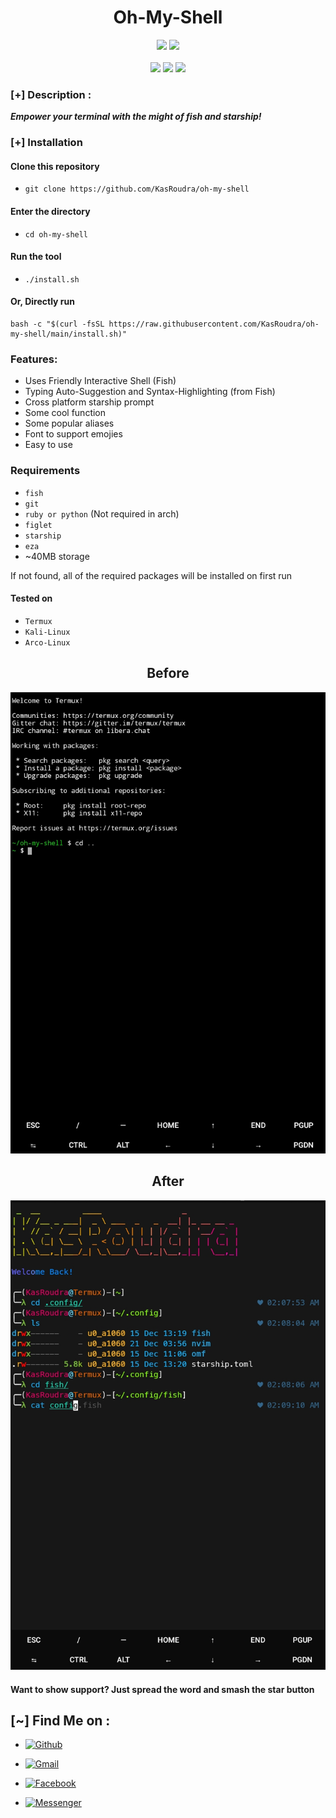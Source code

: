 <h1 align="center">Oh-My-Shell</h1>

<p align="center">
  <img src="https://img.shields.io/badge/Version-1.1-green?style=for-the-badge">
<!--  <img src="https://img.shields.io/github/stars/KasRoudra/oh-my-shell?style=for-the-badge&color=orange">
  <img src="https://img.shields.io/github/forks/KasRoudra/oh-my-shell?color=cyan&style=for-the-badge&color=purple">
  <img src="https://img.shields.io/github/issues/KasRoudra/oh-my-shell?color=red&style=for-the-badge">-->
  <img src="https://img.shields.io/github/license/KasRoudra/oh-my-shell?style=for-the-badge&color=blue">
<br>
<br>
  <img src="https://img.shields.io/badge/Author-KasRoudra-purple?style=flat-square">
  <img src="https://img.shields.io/badge/Open%20Source-Yes-cyan?style=flat-square">
  <img src="https://img.shields.io/badge/Written%20In-Shell-blue?style=flat-square">
</p>


### [+] Description :

***Empower your terminal with the might of fish and starship!***

### [+] Installation

#### Clone this repository

 - ```git clone https://github.com/KasRoudra/oh-my-shell```

#### Enter the directory
 - ```cd oh-my-shell```

#### Run the tool
 - ```./install.sh```


#### Or, Directly run

```
bash -c "$(curl -fsSL https://raw.githubusercontent.com/KasRoudra/oh-my-shell/main/install.sh)"

```

### Features:

 - Uses Friendly Interactive Shell (Fish)
 - Typing Auto-Suggestion and Syntax-Highlighting (from Fish)
 - Cross platform starship prompt
 - Some cool function
 - Some popular aliases
 - Font to support emojies
 - Easy to use

### Requirements
 - `fish`
 - `git`
 - `ruby or python` (Not required in arch)
 - `figlet`
 - `starship`
 - `eza`
 -  ~40MB storage
 
If not found, all of the required packages will be installed on first run

#### Tested on

 - `Termux`
 - `Kali-Linux`
 - `Arco-Linux`


<h2 align="center">Before</h2>

![oh-my-shell](files/before.jpeg)

<h2 align="center">After</h2>

![oh-my-shell](files/after.jpeg)


####  Want to show support? Just spread the word and smash the star button

## [~] Find Me on :
- [![Github](https://img.shields.io/badge/Github-KasRoudra-green?style=for-the-badge&logo=github)](https://github.com/KasRoudra)

- [![Gmail](https://img.shields.io/badge/Gmail-KasRoudra-green?style=for-the-badge&logo=gmail)](mailto:kasroudrakrd@gmail.com)
 
- [![Facebook](https://img.shields.io/badge/Facebook-KasRoudra-green?style=for-the-badge&logo=messenger)](https://facebook.com/KasRoudra)

- [![Messenger](https://img.shields.io/badge/Messenger-KasRoudra-green?style=for-the-badge&logo=messenger)](https://m.me/KasRoudra)
